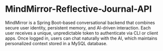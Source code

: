 # MindMirror-Reflective-Journal-API
MindMirror is a Spring Boot–based conversational backend that combines secure user identity, persistent memory, and AI-driven interaction. Each user receives a unique, unpredictable token to authenticate via CLI or client apps. Once logged in, users can chat naturally with the AI, which maintains personalized context stored in a MySQL database.
